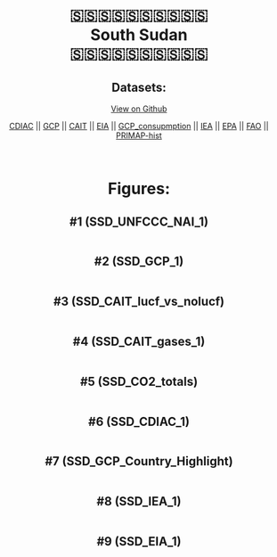 
<center>
<h1 align="center">
🇸🇸🇸🇸🇸🇸🇸🇸🇸🇸
<br>
South Sudan
<br>
🇸🇸🇸🇸🇸🇸🇸🇸🇸🇸
</h1>
<h2>Datasets:</h2>
<p><a href="https://github.com/dquintani/GreenhouseData/tree/master/country_data/SSD_South Sudan/data">View on Github</a>
<br></p><p><a href="data/SSD_CDIAC.csv">CDIAC</a> || <a href="data/SSD_GCP.csv">GCP</a> || <a href="data/SSD_CAIT.csv">CAIT</a> || <a href="data/SSD_EIA.csv">EIA</a> || <a href="data/SSD_GCP_consupmption.csv">GCP_consupmption</a> || <a href="data/SSD_IEA.csv">IEA</a> || <a href="data/SSD_EPA.csv">EPA</a> || <a href="data/SSD_FAO.csv">FAO</a> || <a href="data/SSD_PRIMAP-hist.csv">PRIMAP-hist</a></p><p><br></p>
<h1>Figures:</h1><h2>#1 (SSD_UNFCCC_NAI_1)</h2>
<p><img alt="" src="figures/SSD_UNFCCC_NAI_1.png" /></p><h2>#2 (SSD_GCP_1)</h2>
<p><img alt="" src="figures/SSD_GCP_1.png" /></p><h2>#3 (SSD_CAIT_lucf_vs_nolucf)</h2>
<p><img alt="" src="figures/SSD_CAIT_lucf_vs_nolucf.png" /></p><h2>#4 (SSD_CAIT_gases_1)</h2>
<p><img alt="" src="figures/SSD_CAIT_gases_1.png" /></p><h2>#5 (SSD_CO2_totals)</h2>
<p><img alt="" src="figures/SSD_CO2_totals.png" /></p><h2>#6 (SSD_CDIAC_1)</h2>
<p><img alt="" src="figures/SSD_CDIAC_1.png" /></p><h2>#7 (SSD_GCP_Country_Highlight)</h2>
<p><img alt="" src="figures/SSD_GCP_Country_Highlight.png" /></p><h2>#8 (SSD_IEA_1)</h2>
<p><img alt="" src="figures/SSD_IEA_1.png" /></p><h2>#9 (SSD_EIA_1)</h2>
<p><img alt="" src="figures/SSD_EIA_1.png" /></p>